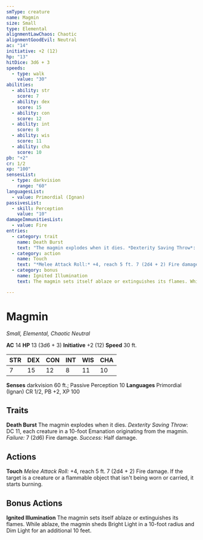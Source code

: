 ```yaml
---
smType: creature
name: Magmin
size: Small
type: Elemental
alignmentLawChaos: Chaotic
alignmentGoodEvil: Neutral
ac: "14"
initiative: +2 (12)
hp: "13"
hitDice: 3d6 + 3
speeds:
  - type: walk
    value: "30"
abilities:
  - ability: str
    score: 7
  - ability: dex
    score: 15
  - ability: con
    score: 12
  - ability: int
    score: 8
  - ability: wis
    score: 11
  - ability: cha
    score: 10
pb: "+2"
cr: 1/2
xp: "100"
sensesList:
  - type: darkvision
    range: "60"
languagesList:
  - value: Primordial (Ignan)
passivesList:
  - skill: Perception
    value: "10"
damageImmunitiesList:
  - value: Fire
entries:
  - category: trait
    name: Death Burst
    text: "The magmin explodes when it dies. *Dexterity Saving Throw*: DC 11, each creature in a 10-foot Emanation originating from the magmin. *Failure:*  7 (2d6) Fire damage. *Success:*  Half damage."
  - category: action
    name: Touch
    text: "*Melee Attack Roll:* +4, reach 5 ft. 7 (2d4 + 2) Fire damage. If the target is a creature or a flammable object that isn't being worn or carried, it starts burning."
  - category: bonus
    name: Ignited Illumination
    text: The magmin sets itself ablaze or extinguishes its flames. While ablaze, the magmin sheds Bright Light in a 10-foot radius and Dim Light for an additional 10 feet.

---
```


# Magmin
*Small, Elemental, Chaotic Neutral*

**AC** 14
**HP** 13 (3d6 + 3)
**Initiative** +2 (12)
**Speed** 30 ft.

| STR | DEX | CON | INT | WIS | CHA |
| --- | --- | --- | --- | --- | --- |
| 7 | 15 | 12 | 8 | 11 | 10 |

**Senses** darkvision 60 ft.; Passive Perception 10
**Languages** Primordial (Ignan)
CR 1/2, PB +2, XP 100

## Traits

**Death Burst**
The magmin explodes when it dies. *Dexterity Saving Throw*: DC 11, each creature in a 10-foot Emanation originating from the magmin. *Failure:*  7 (2d6) Fire damage. *Success:*  Half damage.

## Actions

**Touch**
*Melee Attack Roll:* +4, reach 5 ft. 7 (2d4 + 2) Fire damage. If the target is a creature or a flammable object that isn't being worn or carried, it starts burning.

## Bonus Actions

**Ignited Illumination**
The magmin sets itself ablaze or extinguishes its flames. While ablaze, the magmin sheds Bright Light in a 10-foot radius and Dim Light for an additional 10 feet.
